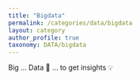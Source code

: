 ```yaml
---
title: "Bigdata"
permalink: /categories/data/bigdata
layout: category
author_profile: true
taxonomy: DATA/bigdata
---
```


Big ... Data 💾 ... to get insights 💡
